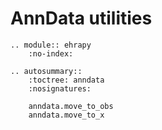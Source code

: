 # AnnData utilities

```{eval-rst}
.. module:: ehrapy
    :no-index:
```

```{eval-rst}
.. autosummary::
    :toctree: anndata
    :nosignatures:

    anndata.move_to_obs
    anndata.move_to_x
```
